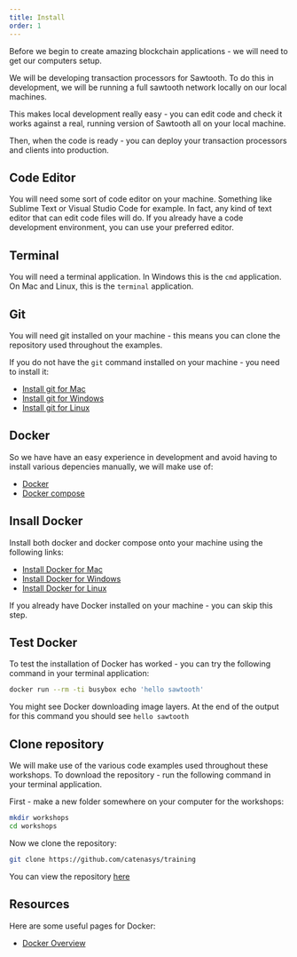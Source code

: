 ```yaml
---
title: Install
order: 1
---
```


Before we begin to create amazing blockchain applications - we will need to get our computers setup.

We will be developing transaction processors for Sawtooth.  To do this in development, we will be running a full sawtooth network locally on our local machines.

This makes local development really easy - you can edit code and check it works against a real, running version of Sawtooth all on your local machine.

Then, when the code is ready - you can deploy your transaction processors and clients into production.

## Code Editor

You will need some sort of code editor on your machine.  Something like Sublime Text or Visual Studio Code for example.  In fact, any kind of text editor that can edit code files will do.  If you already have a code development environment, you can use your preferred editor.

## Terminal

You will need a terminal application.  In Windows this is the `cmd` application.  On Mac and Linux, this is the `terminal` application.

## Git

You will need git installed on your machine - this means you can clone the repository used throughout the examples.

If you do not have the `git` command installed on your machine - you need to install it:

 * [Install git for Mac](https://git-scm.com/download/mac)
 * [Install git for Windows](https://git-scm.com/download/win)
 * [Install git for Linux](https://git-scm.com/book/en/v2/Getting-Started-Installing-Git)

## Docker

So we have have an easy experience in development and avoid having to install various depencies manually, we will make use of:

 * [Docker](https://www.docker.com/)
 * [Docker compose](https://docs.docker.com/v17.09/compose/overview/)

## Insall Docker

Install both docker and docker compose onto your machine using the following links:

 * [Install Docker for Mac](https://docs.docker.com/docker-for-mac/install/)
 * [Install Docker for Windows](https://docs.docker.com/docker-for-windows/install/)
 * [Install Docker for Linux](https://docs.docker.com/install/linux/docker-ce/ubuntu/)

If you already have Docker installed on your machine - you can skip this step.

## Test Docker

To test the installation of Docker has worked - you can try the following command in your terminal application:

```bash
docker run --rm -ti busybox echo 'hello sawtooth'
```

You might see Docker downloading image layers.  At the end of the output for this command you should see `hello sawtooth`

## Clone repository

We will make use of the various code examples used throughout these workshops.  To download the repository - run the following command in your terminal application.

First - make a new folder somewhere on your computer for the workshops:

```bash
mkdir workshops
cd workshops
```

Now we clone the repository:

```bash
git clone https://github.com/catenasys/training
```

You can view the repository [here](https://github.com/catenasys/training)

## Resources

Here are some useful pages for Docker:

 * [Docker Overview](https://docs.docker.com/engine/docker-overview/#what-can-i-use-docker-for)
 
